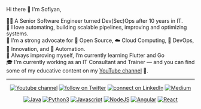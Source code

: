 Hi there 👋 I'm Sofiyan,

👨‍💻  A Senior Software Engineer turned Dev(Sec)Ops after 10 years in IT.  
🔧  I love automating, building scalable pipelines, improving and optimizing systems.  
📢  I'm a strong advocate for 📜 Open Source, ☁️ Cloud Computing, 🚀 DevOps, 🧠 Innovation, and 🤖 Automation.  
🌱  Always improving myself, I’m currently learning Flutter and Go  
🎓 I'm currently working as an IT Consultant and Trainer — and you can find some of my educative content on my [YouTube channel](https://www.youtube.com/c/sofiyanifren) 🎥.  

---

<p align=center>
        <a href="https://www.youtube.com/c/sofiyanifren">
                <img src="https://img.shields.io/badge/YouTube-FF0000?style=for-the-badge&logo=youtube&logoColor=white"
                    alt="Youtube channel"></a>
        <a href="https://twitter.com/sofiyan_ifren">
                <img src="https://img.shields.io/badge/Twitter-1DA1F2?style=for-the-badge&logo=twitter&logoColor=white"
                    alt="follow on Twitter"></a>
        <a href="https://www.linkedin.com/in/sofiyanifren/">
                <img src="https://img.shields.io/badge/LinkedIn-0077B5?style=for-the-badge&logo=linkedin&logoColor=white"
                    alt="connect on LinkedIn"></a>
        <a href="https://medium.com/@sofiyan_ifren">
                <img src="https://img.shields.io/badge/Medium-12100E?style=for-the-badge&logo=medium&logoColor=white"
                    alt="Medium"></a>
</p>

<p align=center> 
        <a href="https://img.shields.io/badge/Java-ED8B00?style=for-the-badge&logo=java&logoColor=white">
                <img src="https://img.shields.io/badge/Java-ED8B00?style=for-the-badge&logo=java&logoColor=white"
                    alt="Java"></a>
        <a href="https://img.shields.io/badge/Python-3776AB?style=for-the-badge&logo=python&logoColor=white">
                <img src="https://img.shields.io/badge/Python-3776AB?style=for-the-badge&logo=python&logoColor=white"
                    alt="Python3"></a>
        <a href="https://img.shields.io/badge/JavaScript-F7DF1E?style=for-the-badge&logo=javascript&logoColor=black">
                <img src="https://img.shields.io/badge/JavaScript-F7DF1E?style=for-the-badge&logo=javascript&logoColor=black"
                    alt="Javascript"></a>
        <a href="https://img.shields.io/badge/Node.js-43853D?style=for-the-badge&logo=node.js&logoColor=white">
                <img src="https://img.shields.io/badge/Node.js-43853D?style=for-the-badge&logo=node.js&logoColor=white"
                    alt="NodeJS"></a>
        <a href="https://img.shields.io/badge/Angular-DD0031?style=for-the-badge&logo=angular&logoColor=white">
                <img src="https://img.shields.io/badge/Angular-DD0031?style=for-the-badge&logo=angular&logoColor=white"
                    alt="Angular"></a>
        <a href="https://img.shields.io/badge/React-20232A?style=for-the-badge&logo=react&logoColor=61DAFB">
                <img src="https://img.shields.io/badge/React-20232A?style=for-the-badge&logo=react&logoColor=61DAFB"
                    alt="React"></a>
</p>  
